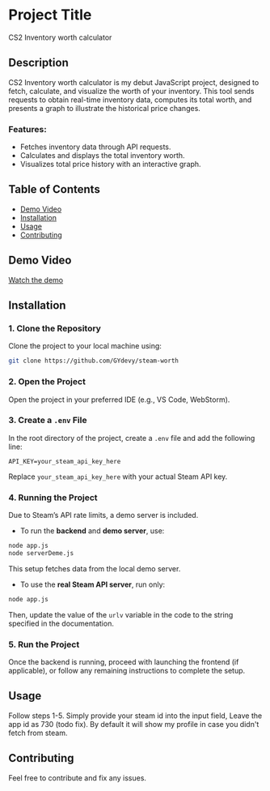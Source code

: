 # Project Title
CS2 Inventory worth calculator


## Description

 CS2 Inventory worth calculator is my debut JavaScript project, designed to fetch, calculate, and visualize the worth of your inventory. 
This tool sends requests to obtain real-time inventory data, computes its total worth, and presents a graph to illustrate the historical price changes.
### Features:

 - Fetches inventory data through API requests.
 - Calculates and displays the total inventory worth.
 - Visualizes total price history with an interactive graph.

## Table of Contents
- [Demo Video](#demovideo)
- [Installation](#installation)
- [Usage](#usage)
- [Contributing](#contributing)


## Demo Video

[Watch the demo](https://files.catbox.moe/i7amq3.mp4)

## Installation


### 1. Clone the Repository
Clone the project to your local machine using:

```bash
git clone https://github.com/GYdevy/steam-worth
```

### 2. Open the Project
Open the project in your preferred IDE (e.g., VS Code, WebStorm).

### 3. Create a `.env` File
In the root directory of the project, create a `.env` file and add the following line:

```env
API_KEY=your_steam_api_key_here
```

Replace `your_steam_api_key_here` with your actual Steam API key.

### 4. Running the Project

Due to Steam’s API rate limits, a demo server is included.

- To run the **backend** and **demo server**, use:

```bash
node app.js
node serverDeme.js
```

This setup fetches data from the local demo server.

- To use the **real Steam API server**, run only:

```bash
node app.js
```

Then, update the value of the `urlv` variable in the code to the string specified in the documentation.

### 5. Run the Project
Once the backend is running, proceed with launching the frontend (if applicable), or follow any remaining instructions to complete the setup.

## Usage
Follow steps 1-5.
Simply provide your steam id into the input field, Leave the app id as 730 (todo fix).
By default it will show my profile in case you didn't fetch from steam.



## Contributing

Feel free to contribute and fix any issues.



